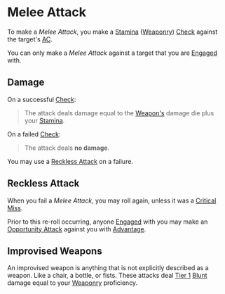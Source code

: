 # Melee Attack

To make a *Melee Attack*, you make a [Stamina](../../Player%20Characters/Attributes/Stamina.md) ([Weaponry](../../Player%20Characters/Skills/Weaponry.md)) [Check](../Core%20Procedures/Check.md) against the target's [AC](../../Player%20Characters/Derived%20Statistics/Armor%20Class.md).

You can only make a *Melee Attack* against a target that you are [Engaged](../Conditions/Engaged.md) with.

## Damage

On a successful [Check](../Core%20Procedures/Check.md):

>The attack deals damage equal to the [Weapon's](../../Items%20and%20Gear/Weapons/Weapons.md) damage die plus your [Stamina](../../Player%20Characters/Attributes/Stamina.md).

On a failed [Check](../Core%20Procedures/Check.md):

>The attack deals **no damage**.

You may use a [Reckless Attack](Melee%20Attack.md#Reckless%20Attack) on a failure.

## Reckless Attack

When you fail a *Melee Attack*, you may roll again, unless it was a [Critical Miss](../Die%20Rolling%20Mechanics/Critical%20Miss.md).

Prior to this re-roll occurring, anyone [Engaged](../Conditions/Engaged.md) with you may make an [Opportunity Attack](Opportunity%20Attack.md) against you with [Advantage](../Die%20Rolling%20Mechanics/Advantage.md).

## Improvised Weapons

An improvised weapon is anything that is not explicitly described as a weapon. Like a chair, a bottle, or fists. These attacks deal [Tier 1](Damage/Damage%20Tiers/Tier%201.md) [Blunt](Damage/Damage%20Types/Blunt.md) damage equal to your [Weaponry](../../Player%20Characters/Skills/Weaponry.md) proficiency.
